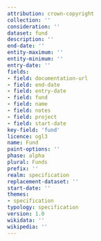 ```yaml
---
attribution: crown-copyright
collection: ''
consideration: ''
dataset: fund
description: ''
end-date: ''
entity-maximum: ''
entity-minimum: ''
entry-date: ''
fields:
- field: documentation-url
- field: end-date
- field: entry-date
- field: fund
- field: name
- field: notes
- field: project
- field: start-date
key-field: 'fund'
licence: ogl3
name: Fund
paint-options: ''
phase: alpha
plural: Funds
prefix: ''
realm: specification
replacement-dataset: ''
start-date: ''
themes:
- specification
typology: specification
version: 1.0
wikidata: ''
wikipedia: ''
---
```

